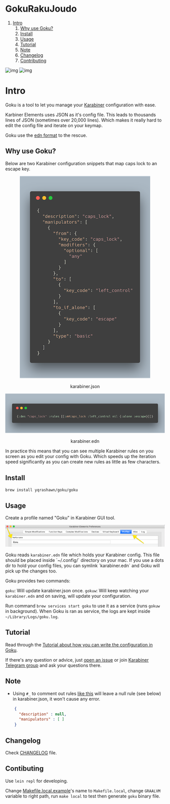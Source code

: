 
# GokuRakuJoudo

1.  [Intro](#intro)
    1.  [Why use Goku?](#why)
    2.  [Install](#install)
    3.  [Usage](#usage)
    4.  [Tutorial](#tutorial)
    5.  [Note](#note)
    6.  [Changelog](#changelog)
    7.  [Contributing](#contributing)

![img](https://travis-ci.com/yqrashawn/GokuRakuJoudo.svg?branch=master)
![img](https://coveralls.io/repos/github/yqrashawn/GokuRakuJoudo/badge.svg)


<a id="GokuRakuJoudo"></a>

# Intro

Goku is a tool to let you manage your [Karabiner](https://github.com/tekezo/Karabiner-Elements) configuration with ease.

Karbiner Elements uses JSON as it's config file. This leads to thousands lines of JSON (sometimes over 20,000 lines). Which makes it really hard to edit the config file and iterate on your keymap.

Goku use the [edn format](https://github.com/edn-format/edn) to the rescue.


<a id="why"></a>

## Why use Goku?

Below are two Karabiner configuration snippets that map caps lock to an escape key. 

<div class="HTML">
<p align="center"><img src="resources/images/karabiner.json.png" /></p>
<p align="center">karabiner.json</span>
</div>

<div class="HTML">
<p align="center"><img src="resources/images/karabiner.edn.png" /></p>
<p align="center">karabiner.edn</span>
</div>

In practice this means that you can see multiple Karabiner rules on you screen as you edit your config with Goku. Which speeds up the iteration speed significantly as you can create new rules as little as few characters. 


<a id="install"></a>

## Install

    brew install yqrashawn/goku/goku


<a id="usage"></a>

## Usage

Create a profile named "Goku" in Karabiner GUI tool.

![img](./resources/images/karabiner-profile.png)

Goku reads `karabiner.edn` file which holds your Karabiner config. This file should be placed inside \`~/.config/\` directory on your mac. If you use a dots dir to hold your config files, you can symlink \`karabiner.edn\` and Goku will pick up the changes too.

Goku provides two commands:

`goku`: Will update karabiner.json once.
`gokuw`: Will keep watching your `karabiner.edn` and on saving, will update your
configuration. 

Run command `brew services start goku` to use it as a service (runs `gokuw` in background). When Goku is ran as service, the logs are kept inside `~/Library/Logs/goku.log`. 


<a id="tutorial"></a>

## Tutorial

Read through the [Tutorial about how you can write the configuration in Goku](./Tutorial.md).

If there's any question or advice, just [open an issue](../../issues/new) or join [Karabiner Telegram group](https://t.me/karabinermac) and ask your questions there.

<a id="note"></a>

## Note

-   Using `#_` to comment out rules [like this](https://github.com/yqrashawn/yqdotfiles/blob/2699f833f9431ca197d50f6905c825712f7aee8d/.config/karabiner.edn#L41) will leave a null rule (see below) in karabiner.json, it won't cause any error.

```json
    {
      "description" : null,
      "manipulators" : [ ]
    }
```

<a id="changelog"></a>

## Changelog

Check [CHANGELOG](./CHANGELOG.md) file.

<a id="contributing"></a>

## Contibuting

Use `lein repl` for developing.

Change [Makefile.local.example](./Makefile.local.example)'s name to `Makefile.local`, change `GRAALVM` variable to right path, run `make local` to test then generate `goku` binary file. 